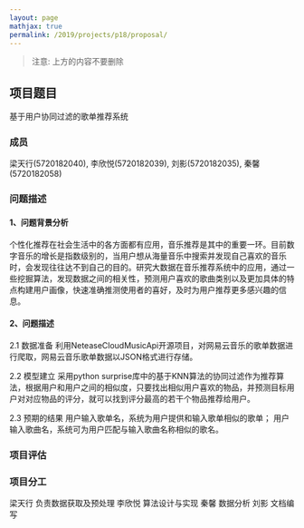 ```yaml
---
layout: page
mathjax: true
permalink: /2019/projects/p18/proposal/
---
```


> 注意: 上方的内容不要删除

## 项目题目 
基于用户协同过滤的歌单推荐系统

### 成员
梁天行(5720182040), 李欣悦(5720182039), 刘影(5720182035), 秦馨(5720182058)

### 问题描述

#### 1、问题背景分析
个性化推荐在社会生活中的各方面都有应用，音乐推荐是其中的重要一环。目前数字音乐的增长是指数级别的，当用户想从海量音乐中搜索并发现自己喜欢的音乐时，会发现往往达不到自己的目的。研究大数据在音乐推荐系统中的应用，通过一些挖掘算法，发现数据之间的相关性，预测用户喜欢的歌曲类别以及更加具体的特点构建用户画像，快速准确推测使用者的喜好，及时为用户推荐更多感兴趣的信息。

#### 2、问题描述
2.1 数据准备
利用NeteaseCloudMusicApi开源项目，对网易云音乐的歌单数据进行爬取，网易云音乐歌单数据以JSON格式进行存储。

2.2 模型建立
采用python surprise库中的基于KNN算法的协同过滤作为推荐算法，根据用户和用户之间的相似度，只要找出相似用户喜欢的物品，并预测目标用户对对应物品的评分，就可以找到评分最高的若干个物品推荐给用户。

2.3 预期的结果
用户输入歌单名，系统为用户提供和输入歌单相似的歌单；
用户输入歌曲名，系统可为用户匹配与输入歌曲名称相似的歌名。

### 项目评估

### 项目分工
梁天行 负责数据获取及预处理
李欣悦 算法设计与实现
秦馨 数据分析
刘影 文档编写
